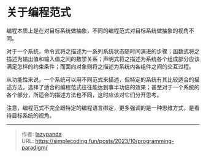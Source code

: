 # 关于编程范式


编程本质上是在对目标系统做抽象，不同的编程范式对目标系统做抽象的视角不同。

对于一个系统，命令式将之描述为一系列系统状态随时间演进的步骤；函数式将之描述为输出值和输入值之间的数学关系；声明式将之描述为系统各个组成部分应该满足怎样的约束条件；而面向对象则将之描述为系统内各组件之间的交互过程。

从功能性来说，一个系统可以用不同范式来描述，但特定的系统有其比较适合的描述方法，选择了适合的编程范式往往能达到事半功倍的效果；甚至对于一个系统的各个部分，所适合的描述方法也不同，这时应该对它们分开思考。

注意，编程范式不完全跟特定的编程语言绑定，更多强调的是一种思维方式，是看待目标系统的视角。


---

> 作者: [lazypanda](https://github.com/wanghuibin0)  
> URL: https://simplecoding.fun/posts/2023/10/programming-paradigm/  

